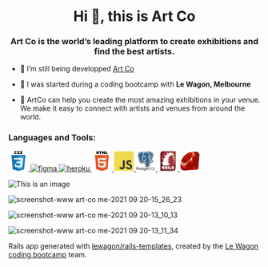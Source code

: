 <h1 align="center">Hi 👋, this is Art Co</h1>
<h3 align="center">Art Co is the world’s leading platform to create exhibitions and find the best artists.</h3>

- 🔭 I’m still being developped [Art Co](https://www.art-co.me/)

- 🌱 I was started during a coding bootcamp with **Le Wagon, Melbourne**

- 🤝 ArtCo can help you create the most amazing exhibitions in your venue. We make it easy to connect with artists and venues from around the world.

<h3 align="left">Languages and Tools:</h3>
<p align="left"> <a href="https://www.w3schools.com/css/" target="_blank"> <img src="https://raw.githubusercontent.com/devicons/devicon/master/icons/css3/css3-original-wordmark.svg" alt="css3" width="40" height="40"/> </a> <a href="https://www.figma.com/" target="_blank"> <img src="https://www.vectorlogo.zone/logos/figma/figma-icon.svg" alt="figma" width="40" height="40"/> </a> <a href="https://heroku.com" target="_blank"> <img src="https://www.vectorlogo.zone/logos/heroku/heroku-icon.svg" alt="heroku" width="40" height="40"/> </a> <a href="https://www.w3.org/html/" target="_blank"> <img src="https://raw.githubusercontent.com/devicons/devicon/master/icons/html5/html5-original-wordmark.svg" alt="html5" width="40" height="40"/> </a> <a href="https://developer.mozilla.org/en-US/docs/Web/JavaScript" target="_blank"> <img src="https://raw.githubusercontent.com/devicons/devicon/master/icons/javascript/javascript-original.svg" alt="javascript" width="40" height="40"/> </a>  <a href="https://www.postgresql.org" target="_blank"> <img src="https://raw.githubusercontent.com/devicons/devicon/master/icons/postgresql/postgresql-original-wordmark.svg" alt="postgresql" width="40" height="40"/> </a> <a href="https://rubyonrails.org" target="_blank"> <img src="https://raw.githubusercontent.com/devicons/devicon/master/icons/rails/rails-original-wordmark.svg" alt="rails" width="40" height="40"/> </a> <a href="https://www.ruby-lang.org/en/" target="_blank"> <img src="https://raw.githubusercontent.com/devicons/devicon/master/icons/ruby/ruby-original.svg" alt="ruby" width="40" height="40"/> </a> </p>


![This is an image](https://www.art-co.me/assets/logo-adf4a58f7fcda938039b9322e1fb4a63f00e26e0f23b2878ef921571de4c22e9.png)



![screenshot-www art-co me-2021 09 20-15_26_23](https://user-images.githubusercontent.com/86634734/133960630-137b10f9-7dd3-401f-a15f-5376d19b0d87.png)

![screenshot-www art-co me-2021 09 20-13_10_13](https://user-images.githubusercontent.com/86634734/133960781-c978935c-a477-43ee-ada3-73277c9ad198.png)

![screenshot-www art-co me-2021 09 20-13_11_34](https://user-images.githubusercontent.com/86634734/133960753-26aa2ee0-a59f-4d36-a780-1411fbd83588.png)









Rails app generated with [lewagon/rails-templates](https://github.com/lewagon/rails-templates), created by the [Le Wagon coding bootcamp](https://www.lewagon.com) team.

